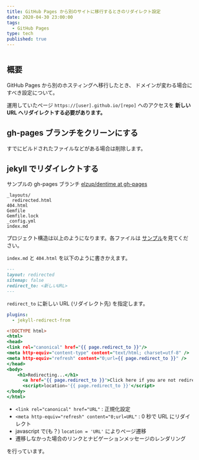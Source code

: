 ```yaml
---
title: GitHub Pages から別のサイトに移行するときのリダイレクト設定
date: 2020-04-30 23:00:00
tags:
  - GitHub Pages
type: tech
published: true
---
```


```toc

```

## 概要

GitHub Pages から別のホスティングへ移行したとき、
ドメインが変わる場合にすべき設定について。

運用していたページ `https://[user].github.io/[repo]` へのアクセスを **新しい URL へリダイレクトする必要があります。**

## gh-pages ブランチをクリーンにする

すでにビルドされたファイルなどがある場合は削除します。

## jekyll でリダイレクトする

サンプルの gh-pages ブランチ
[elzup/dentime at gh\-pages](https://github.com/elzup/dentime/tree/gh-pages)

```
_layouts/
  redirected.html
404.html
Gemfile
Gemfile.lock
_config.yml
index.md
```

プロジェクト構造は以上のようになります。各ファイルは [サンプル](https://github.com/elzup/dentime/tree/gh-pages)を見てください。

`index.md` と `404.html` を以下のように書きかえます。

```md
---
layout: redirected
sitemap: false
redirect_to: <新しいURL>
---
```

`redirect_to` に新しい URL (リダイレクト先) を指定します。

```yml:title=_config.yml
plugins:
  - jekyll-redirect-from
```

```html:title=_layouts/redirected.html
<!DOCTYPE html>
<html>
<head>
<link rel="canonical" href="{{ page.redirect_to }}"/>
<meta http-equiv="content-type" content="text/html; charset=utf-8" />
<meta http-equiv="refresh" content="0;url={{ page.redirect_to }}" />
</head>
<body>
    <h1>Redirecting...</h1>
      <a href="{{ page.redirect_to }}">Click here if you are not redirected.<a>
      <script>location='{{ page.redirect_to }}'</script>
</body>
</html>
```

- `<link rel="canonical" href="URL"` : 正規化設定
- `<meta http-equiv="refresh" content="0;url=URL"` : 0 秒で URL にリダイレクト
- javascript で(も？) `location = 'URL'` によりページ遷移
- 遷移しなかった場合のリンクとナビゲーションメッセージのレンダリング

を行っています。

